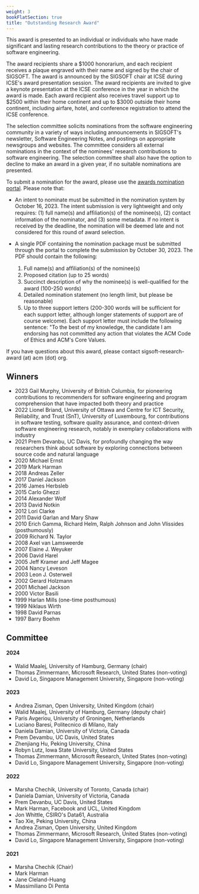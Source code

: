```yaml
---
weight: 3
bookFlatSection: true
title: "Outstanding Research Award"
---
```


This award is presented to an individual or individuals who have made significant and lasting research contributions to the theory or practice of software engineering.

The award recipients share a $1000 honorarium, and each recipient receives a plaque engraved with their name and signed by the chair of SIGSOFT. The award is announced by the SIGSOFT chair at ICSE during ICSE's award presentation session. The award recipients are invited to give a keynote presentation at the ICSE conference in the year in which the award is made. Each award recipient also receives travel support up to $2500 within their home continent and up to $3000 outside their home continent, including airfare, hotel, and conference registration to attend the ICSE conference.

The selection committee solicits nominations from the software engineering community in a variety of ways including announcements in SIGSOFT's newsletter, Software Engineering Notes, and postings on appropriate newsgroups and websites. The committee considers all external nominations in the context of the nominees' research contributions to software engineering. The selection committee shall also have the option to decline to make an award in a given year, if no suitable nominations are presented.

To submit a nomination for the award, please use the [awards nomination portal](https://sigsoft-awards.hotcrp.com/). Please note that:

* An intent to nominate must be submitted in the nomination system by October 16, 2023. The intent submission is very lightweight and only requires: (1) full name(s) and afﬁliation(s) of the nominee(s), (2) contact information of the nominator, and (3) some metadata. If no intent is received by the deadline, the nomination will be deemed late and not considered for this round of award selection.

* A single PDF containing the nomination package must be submitted through the portal to complete the submission by October 30, 2023. The PDF should contain the following:
  1. Full name(s) and afﬁliation(s) of the nominee(s)
  2. Proposed citation (up to 25 words)
  3. Succinct description of why the nominee(s) is well-qualiﬁed for the award (100-250 words)
  4. Detailed nomination statement (no length limit, but please be reasonable)
  5. Up to three support letters (200-300 words will be sufﬁcient for each support letter, although longer statements of support are of course welcome). Each support letter must include the following sentence: "To the best of my knowledge, the candidate I am endorsing has not committed any action that violates the ACM Code of Ethics and ACM's Core Values.

If you have questions about this award, please contact sigsoft-research-award (at) acm (dot) org.

## Winners
- 2023  Gail Murphy, University of British Columbia, for pioneering contributions to recommenders for software engineering and program comprehension that have impacted both theory and practice
- 2022	Lionel Briand, University of Ottawa and Centre for ICT Security, Reliability, and Trust (SnT), University of Luxembourg, for contributions in software testing, software quality assurance, and context-driven software engineering research, notably in exemplary collaborations with industry
- 2021	Prem Devanbu, UC Davis, for profoundly changing the way researchers think about software by exploring connections between source code and natural language
- 2020	Michael Ernst
- 2019	Mark Harman
- 2018	Andreas Zeller
- 2017	Daniel Jackson
- 2016	James Herbsleb
- 2015	Carlo Ghezzi
- 2014	Alexander Wolf
- 2013	David Notkin
- 2012	Lori Clarke
- 2011	David Garlan and Mary Shaw
- 2010	Erich Gamma, Richard Helm, Ralph Johnson and John Vlissides (posthumously)
- 2009	Richard N. Taylor
- 2008	Axel van Lamsweerde
- 2007	Elaine J. Weyuker
- 2006	David Harel
- 2005	Jeff Kramer and Jeff Magee
- 2004	Nancy Leveson
- 2003	Leon J. Osterweil
- 2002	Gerard Holzmann
- 2001	Michael Jackson
- 2000	Victor Basili
- 1999	Harlan Mills (one-time posthumous)
- 1999	Niklaus Wirth
- 1998	David Parnas
- 1997	Barry Boehm

## Committee
#### 2024
- Walid Maalej, University of Hamburg, Germany (chair)
- Thomas Zimmermann, Microsoft Research, United States (non-voting)
- David Lo, Singapore Management University, Singapore (non-voting)
#### 2023
- Andrea Zisman, Open University, United Kingdom (chair)
- Walid Maalej, University of Hamburg, Germany (deputy chair)
- Paris Avgeriou, University of Groningen, Netherlands
- Luciano Baresi, Politecnico di Milano, Italy
- Daniela Damian, University of Victoria, Canada
- Prem Devambu, UC Davis, United States 
- Zhenjiang Hu, Peking University, China
- Robyn Lutz, Iowa State University, United States
- Thomas Zimmermann, Microsoft Research, United States (non-voting)
- David Lo, Singapore Management University, Singapore (non-voting)

#### 2022
- Marsha Chechik, University of Toronto, Canada (chair)
- Daniela Damian, University of Victoria, Canada
- Prem Devanbu, UC Davis, United States
- Mark Harman, Facebook and UCL, United Kingdom
- Jon Whittle, CSIRO's Data61, Australia
- Tao Xie, Peking University, China
- Andrea Zisman, Open University, United Kingdom
- Thomas Zimmermann, Microsoft Research, United States (non-voting)
- David Lo, Singapore Management University, Singapore (non-voting)
#### 2021
- Marsha Chechik (Chair)
- Mark Harman
- Jane Cleland-Huang
- Massimiliano Di Penta

